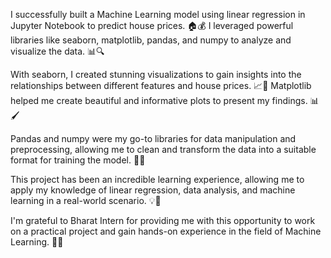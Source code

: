 
I successfully built a Machine Learning model using linear regression in Jupyter Notebook to predict house prices. 🏠💰 I leveraged powerful libraries like seaborn, matplotlib, pandas, and numpy to analyze and visualize the data. 📊🔍 

With seaborn, I created stunning visualizations to gain insights into the relationships between different features and house prices. 📈🎨 Matplotlib helped me create beautiful and informative plots to present my findings. 📊🖌️

Pandas and numpy were my go-to libraries for data manipulation and preprocessing, allowing me to clean and transform the data into a suitable format for training the model. 🐼🔧 

This project has been an incredible learning experience, allowing me to apply my knowledge of linear regression, data analysis, and machine learning in a real-world scenario. 💡🔬

I'm grateful to Bharat Intern for providing me with this opportunity to work on a practical project and gain hands-on experience in the field of Machine Learning. 💪🌱
